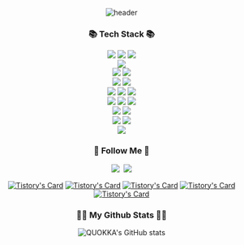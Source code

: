 <div align="center">
  
![header](https://capsule-render.vercel.app/api?type=venom&color=4d337b&height=300&section=header&text=HI%20SANGJI&fontSize=90)

<h3 align="center">📚 Tech Stack 📚</h3>
<p align="center">
  <img src="https://img.shields.io/badge/Spring-6DB33F?style=for-the-badge&logo=Spring&logoColor=white">
  <img src="https://img.shields.io/badge/SpringBoot-6DB33F?style=for-the-badge&logo=SpringBoot&logoColor=white">
  <img src="https://img.shields.io/badge/SpringSecurity-6DB33F?style=for-the-badge&logo=SpringSecurity&logoColor=white">
  <br>
  <img src="https://img.shields.io/badge/apachetomcat-f8dc75?style=for-the-badge&logo=apachetomcat&logoColor=white">
  <br>
  <img src="https://img.shields.io/badge/tensorflow-ff6f00?style=for-the-badge&logo=tensorflow&logoColor=white">
  <img src="https://img.shields.io/badge/scikitlearn-f7931e?style=for-the-badge&logo=scikitlearn&logoColor=white">
  <br>
  <img src="https://img.shields.io/badge/JavaScript-F7DF1E?style=for-the-badge&logo=javaScript&logoColor=white">
  <img src="https://img.shields.io/badge/JQuery-0769AD?style=for-the-badge&logo=jQuery&logoColor=white">
  <br>
  <img src="https://img.shields.io/badge/PostgreSQL-4169E1?style=for-the-badge&logo=PostgreSQL&logoColor=white">
  <img src="https://img.shields.io/badge/mysql-4479a1?style=for-the-badge&logo=mysql&logoColor=white">
  <img src="https://img.shields.io/badge/redis-dc382d?style=for-the-badge&logo=redis&logoColor=white">
  <br>
  <img src="https://img.shields.io/badge/JAVA-1E8CBE?style=for-the-badge&logo=java&logoColor=white">
  <img src="https://img.shields.io/badge/linux-fcc624?style=for-the-badge&logo=linux&logoColor=white">
  <img src="https://img.shields.io/badge/C++-00599c?style=for-the-badge&logo=C++&logoColor=white">
  <br>
  <img src="https://img.shields.io/badge/intellijidea-000000?style=for-the-badge&logo=intellijidea&logoColor=white">
  <img src="https://img.shields.io/badge/datagrip-000000?style=for-the-badge&logo=datagrip&logoColor=white">
  <br>
  <img src="https://img.shields.io/badge/github-181717?style=for-the-badge&logo=github&logoColor=white">
  <img src="https://img.shields.io/badge/gitlab-fc6d26?style=for-the-badge&logo=gitlab&logoColor=white">
  <br>
  <img src="https://img.shields.io/badge/jenkins-d24939?style=for-the-badge&logo=jenkins&logoColor=white">
</p>
<h3 align="center">🌈 Follow Me 🌈</h3>
<p align="center">
  <a href="http://comdolidol-i.tistory.com/"><img src="https://img.shields.io/badge/Tech%20Blog-000000?style=flat-square&logo=tistory&logoColor=white&link=http://comdolidol-i.tistory.com/"/></a>&nbsp
<!--   <a href="https://www.instagram.com/dev.dobby/"><img src="https://img.shields.io/badge/Instagram-E4405F?style=flat-square&logo=Instagram&logoColor=white&link=https://www.instagram.com/saaaaangji/"/></a>&nbsp -->
  <a href="mailto:parksangji1109@gmail.com"><img src="https://img.shields.io/badge/Gmail-d14836?style=flat-square&logo=Gmail&logoColor=white&link=parksangji1109@gmail.com"/></a>

  [![Tistory's Card](https://github-readme-tistory-card.vercel.app/api?name=comdolidol-i&postId=148&theme=santorini)](http://comdolidol-i.tistory.com/)
  [![Tistory's Card](https://github-readme-tistory-card.vercel.app/api?name=comdolidol-i&postId=146&theme=santorini)](http://comdolidol-i.tistory.com/)
  [![Tistory's Card](https://github-readme-tistory-card.vercel.app/api?name=comdolidol-i&postId=331&theme=santorini)](http://comdolidol-i.tistory.com/)
  [![Tistory's Card](https://github-readme-tistory-card.vercel.app/api?name=comdolidol-i&postId=370&theme=santorini)](http://comdolidol-i.tistory.com/)
  [![Tistory's Card](https://github-readme-tistory-card.vercel.app/api?name=comdolidol-i&postId=373&theme=santorini)](http://comdolidol-i.tistory.com/)
</p>
<h3 align="center">🧑‍💻 My Github Stats 🧑‍💻</h3>

![QUOKKA's GitHub stats](https://github-readme-stats.vercel.app/api?username=IMHAPPYQUOKKA&show_icons=true&theme=buefy)
</div>

